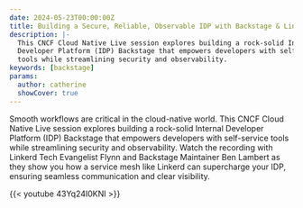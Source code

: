 ```yaml
---
date: 2024-05-23T00:00:00Z
title: Building a Secure, Reliable, Observable IDP with Backstage & Linkerd
description: |-
  This CNCF Cloud Native Live session explores building a rock-solid Internal
  Developer Platform (IDP) Backstage that empowers developers with self-service
  tools while streamlining security and observability.
keywords: [backstage]
params:
  author: catherine
  showCover: true
---
```


Smooth workflows are critical in the cloud-native world. This CNCF Cloud Native
Live session explores building a rock-solid Internal Developer Platform (IDP)
Backstage that empowers developers with self-service tools while
streamlining security and observability. Watch the recording with Linkerd Tech
Evangelist Flynn and Backstage Maintainer Ben Lambert as they show you how a
service mesh like Linkerd can supercharge your IDP, ensuring seamless
communication and clear visibility.

{{< youtube 43Yq24I0KNI >}}
